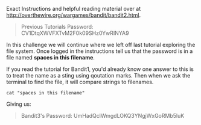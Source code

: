 Exact Instructions and helpful reading material over at http://overthewire.org/wargames/bandit/bandit2.html.

> Previous Tutorials Password: CV1DtqXWVFXTvM2F0k09SHz0YwRINYA9

In this challenge we will continue where we left off last tutorial exploring the file system. Once logged in the instructions tell us that the password is in a file named **spaces in this filename**. 

If you read the tutorial for Bandit1, you'd already know one answer to this is to treat the name as a sting using qoutation marks. Then when we ask the terminal to find the file, it will compare strings to filenames.

	cat "spaces in this filename"

Giving us:

> Bandit3's Password: UmHadQclWmgdLOKQ3YNgjWxGoRMb5luK
